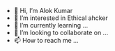 - 👋 Hi, I’m Alok Kumar
- 👀 I’m interested in Ethical ahcker
- 🌱 I’m currently learning ...
- 💞️ I’m looking to collaborate on ...
- 📫 How to reach me ...

<!---
kralok779/kralok779 is a ✨ special ✨ repository because its `README.md` (this file) appears on your GitHub profile.
You can click the Preview link to take a look at your changes.
--->
